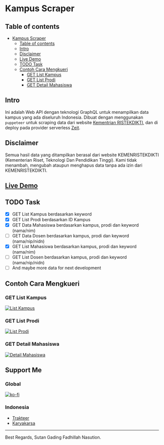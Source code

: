 # Kampus Scraper

## Table of contents
- [Kampus Scraper](#kampus-scraper)
  - [Table of contents](#table-of-contents)
  - [Intro](#intro)
  - [Disclaimer](#disclaimer)
  - [Live Demo](#live-demo)
  - [TODO Task](#todo-task)
  - [Contoh Cara Mengkueri](#contoh-cara-mengkueri)
    - [GET List Kampus](#get-list-kampus)
    - [GET List Prodi](#get-list-prodi)
    - [GET Detail Mahasiswa](#get-detail-mahasiswa)

## Intro
Ini adalah Web API dengan teknologi GraphQL untuk menampilkan data kampus yang ada diseluruh Indonesia. Dibuat dengan menggunakan `puppeteer` untuk scraping data dari website [Kementrian RISTEKDIKTI](https://forlap.ristekdikti.go.id/), dan di deploy pada provider serverless [Zeit](https://zeit.co).

## Disclaimer
Semua hasil data yang ditampilkan berasal dari website KEMENRISTEKDIKTI (Kementerian Riset, Teknologi Dan Pendidikan Tinggi). Kami tidak menambah, mengubah ataupun menghapus data tanpa ada izin dari KEMENRISTEKDIKTI.

## [Live Demo](http://kampus.sutanlab.id/graphql)

## TODO Task
- [x] GET List Kampus berdasarkan keyword
- [x] GET List Prodi berdasarkan ID Kampus
- [x] GET Data Mahasiswa berdasarkan kampus, prodi dan keyword (nama/nim) 
- [ ] GET Data Dosen berdasarkan kampus, prodi dan keyword (nama/nip/nidn)
- [x] GET List Mahasiswa berdasarkan kampus, prodi dan keyword (nama/nim)
- [ ] GET List Dosen berdasarkan kampus, prodi dan keyword (nama/nip/nidn)
- [ ] And maybe more data for next development

## Contoh Cara Mengkueri
### GET List Kampus
[![List Kampus](https://raw.githubusercontent.com/sutanlab/kampus-api/master/capture/getListKampus.png)](https://raw.githubusercontent.com/sutanlab/kampus-api/master/capture/getListKampus.png)

### GET List Prodi
[![List Prodi](https://raw.githubusercontent.com/sutanlab/kampus-api/master/capture/getListProdi.png)](https://raw.githubusercontent.com/sutanlab/kampus-api/master/capture/getListProdi.png)

### GET Detail Mahasiswa
[![Detail Mahasiswa](https://raw.githubusercontent.com/sutanlab/kampus-api/master/capture/getMahasiswa.png)](https://raw.githubusercontent.com/sutanlab/kampus-api/master/capture/getMahasiswa.png)

## Support Me
### Global
[![ko-fi](https://www.ko-fi.com/img/githubbutton_sm.svg)](https://ko-fi.com/B0B71P7PB)
### Indonesia
- [Trakteer](https://trakteer.id/sutanlab)
- [Karyakarsa](https://karyakarsa.com/sutanlab)

---

Best Regards,
Sutan Gading Fadhillah Nasution.
